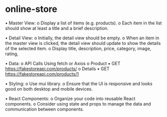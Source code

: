 # online-store

• Master View:
o Display a list of items (e.g. products).
o Each item in the list should show at least a title and a brief description.

• Detail View:
o Initially, the detail view should be empty.
o When an item in the master view is clicked, the detail view should update to
show the details of the selected item.
o Display title, description, price, category, image, rating,

• Data:
o API Calls Using fetch or Axios
o Product
▪ GET https://fakestoreapi.com/products/
o Details
▪ GET https://fakestoreapi.com/products/1

• Styling:
o Use mui library.
o Ensure that the UI is responsive and looks good on both desktop and mobile
devices.

• React Components:
o Organize your code into reusable React components.
o Consider using state and props to manage the data and communication
between components.
